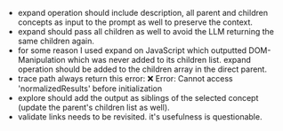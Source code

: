 * expand operation should include description, all parent and children concepts as input to the prompt as well to preserve the context.
* expand should pass all children as well to avoid the LLM returning the same children again.
* for some reason I used expand on JavaScript which outputted DOM-Manipulation which was never added to its children list. expand operation should be added to the children array in the direct parent.
* trace path always return this error: 
❌ Error: Cannot access 'normalizedResults' before initialization
* explore should add the output as siblings of the selected concept (update the parent's children list as well).
* validate links needs to be revisited. it's usefulness is questionable.